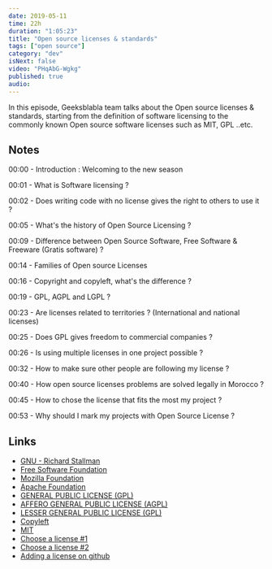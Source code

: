 ```yaml
---
date: 2019-05-11
time: 22h
duration: "1:05:23"
title: "Open source licenses & standards"
tags: ["open source"]
category: "dev"
isNext: false
video: "PHqAbG-Wgkg"
published: true
audio:
---
```


In this episode, Geeksblabla team talks about the Open source licenses & standards, starting from the definition of software licensing to the commonly known Open source software licenses such as MIT, GPL ..etc.

## Notes

00:00 - Introduction : Welcoming to the new season

00:01 - What is Software licensing ?

00:02 - Does writing code with no license gives the right to others to use it ?

00:05 - What's the history of Open Source Licensing ?

00:09 - Difference between Open Source Software, Free Software & Freeware (Gratis software) ?

00:14 - Families of Open source Licenses

00:16 - Copyright and copyleft, what's the difference ?

00:19 - GPL, AGPL and LGPL ?

00:23 - Are licenses related to territories ? (International and national licenses)

00:25 - Does GPL gives freedom to commercial companies ?

00:26 - Is using multiple licenses in one project possible ?

00:32 - How to make sure other people are following my license ?

00:40 - How open source licenses problems are solved legally in Morocco ?

00:45 - How to chose the license that fits the most my project ?

00:53 - Why should I mark my projects with Open Source License ?

## Links

- [GNU - Richard Stallman](https://en.wikipedia.org/wiki/GNU_Project)
- [Free Software Foundation](https://www.fsf.org/)
- [Mozilla Foundation](https://foundation.mozilla.org/fr/)
- [Apache Foundation](https://www.apache.org/)
- [GENERAL PUBLIC LICENSE (GPL)](https://www.gnu.org/licenses/gpl-3.0.en.html)
- [AFFERO GENERAL PUBLIC LICENSE (AGPL)](https://www.gnu.org/licenses/agpl-3.0.en.html)
- [LESSER GENERAL PUBLIC LICENSE (GPL)](https://www.gnu.org/licenses/lgpl-3.0.en.html)
- [Copyleft](https://www.copyleft.org/)
- [MIT](https://en.wikipedia.org/wiki/Free_Software_Foundation)
- [Choose a license #1](https://ufal.github.io/public-license-selector/)
- [Choose a license #2](https://choosealicense.com/)
- [Adding a license on github](https://help.github.com/en/articles/adding-a-license-to-a-repository)
